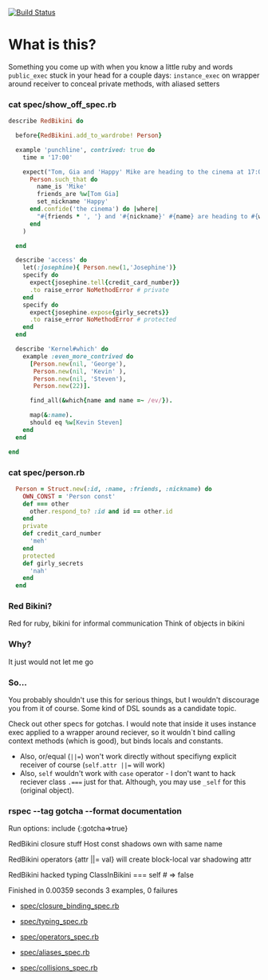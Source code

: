 [![Build Status](https://travis-ci.org/idrozd/red_bikini.png?branch=master)](https://travis-ci.org/idrozd/red_bikini)

# What is this?
Something you come up with when you know a little ruby and words `public_exec` stuck in your head for a couple days:
`instance_exec` on wrapper around receiver to conceal private methods, with aliased setters

### cat spec/show_off_spec.rb
```ruby
describe RedBikini do

  before{RedBikini.add_to_wardrobe! Person}

  example 'punchline', contrived: true do
    time = '17:00'

    expect("Tom, Gia and 'Happy' Mike are heading to the cinema at 17:00").to eq(
      Person.such_that do
        name_is 'Mike'
        friends_are %w[Tom Gia]
        set_nickname 'Happy'
      end.confide('the cinema') do |where|
        "#{friends * ', '} and '#{nickname}' #{name} are heading to #{where} at #{time}"
      end
    )

  end

  describe 'access' do
    let(:josephine){ Person.new(1,'Josephine')}
    specify do
      expect{josephine.tell{credit_card_number}}
      .to raise_error NoMethodError # private
    end
    specify do
      expect{josephine.expose{girly_secrets}}
      .to raise_error NoMethodError # protected
    end
  end

  describe 'Kernel#which' do
    example :even_more_contrived do
      [Person.new(nil, 'George'),
       Person.new(nil, 'Kevin' ),
       Person.new(nil, 'Steven'),
       Person.new(22)].

      find_all(&which{name and name =~ /ev/}).

      map(&:name).
      should eq %w[Kevin Steven]
    end
  end

end

```
### cat spec/person.rb
```ruby
  Person = Struct.new(:id, :name, :friends, :nickname) do
    OWN_CONST = 'Person const'
    def === other
      other.respond_to? :id and id == other.id
    end
    private
    def credit_card_number
      'meh'
    end
    protected
    def girly_secrets
      'nah'
    end
  end

```

### Red Bikini?
Red for ruby, bikini for informal communication
Think of objects in bikini

### Why?
It just would not let me go

### So...
You probably shouldn't use this for serious things, but I wouldn't discourage you from it of course.
Some kind of DSL sounds as a candidate topic.

Check out other specs for gotchas.
I would note that inside it uses instance exec applied to a wrapper around
reciever, so it wouldn`t bind calling context methods (which is good), 
but binds locals and constants.
- Also, or/equal (`||=`) won't work directly without specifiyng explicit receiver of course (`self.attr ||=` will work)
- Also, `self` wouldn't work with `case` operator - I don't want to hack reciever class `.===` just for that.
Although, you may use `_self` for this (original object).

### rspec --tag gotcha --format documentation
Run options: include {:gotcha=>true}

RedBikini
  closure stuff
    Host const shadows own with same name

RedBikini operators
  {attr ||= val} will create block-local var shadowing attr

RedBikini
  hacked typing
    ClassInBikini === self # => false

Finished in 0.00359 seconds
3 examples, 0 failures



- [spec/closure_binding_spec.rb](spec/closure_binding_spec.rb)

- [spec/typing_spec.rb](spec/typing_spec.rb)

- [spec/operators_spec.rb](spec/operators_spec.rb)

- [spec/aliases_spec.rb](spec/aliases_spec.rb)

- [spec/collisions_spec.rb](spec/collisions_spec.rb)

